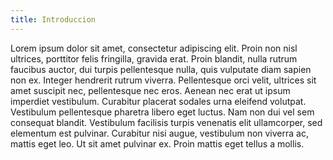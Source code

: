 ```yaml
---
title: Introduccion
---
```


Lorem ipsum dolor sit amet, consectetur adipiscing elit. Proin non nisl ultrices, porttitor felis fringilla, gravida erat. Proin blandit, nulla rutrum faucibus auctor, dui turpis pellentesque nulla, quis vulputate diam sapien non ex. Integer hendrerit rutrum viverra. Pellentesque orci velit, ultrices sit amet suscipit nec, pellentesque nec eros. Aenean nec erat ut ipsum imperdiet vestibulum. Curabitur placerat sodales urna eleifend volutpat. Vestibulum pellentesque pharetra libero eget luctus. Nam non dui vel sem consequat blandit. Vestibulum facilisis turpis venenatis elit ullamcorper, sed elementum est pulvinar. Curabitur nisi augue, vestibulum non viverra ac, mattis eget leo. Ut sit amet pulvinar ex. Proin mattis eget tellus a mollis.
